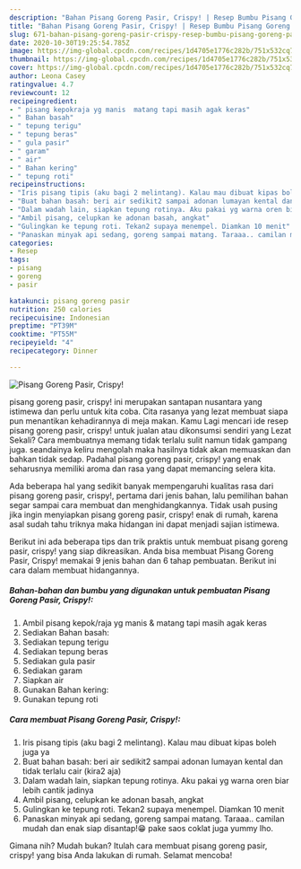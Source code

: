 ```yaml
---
description: "Bahan Pisang Goreng Pasir, Crispy! | Resep Bumbu Pisang Goreng Pasir, Crispy! Yang Lezat Sekali"
title: "Bahan Pisang Goreng Pasir, Crispy! | Resep Bumbu Pisang Goreng Pasir, Crispy! Yang Lezat Sekali"
slug: 671-bahan-pisang-goreng-pasir-crispy-resep-bumbu-pisang-goreng-pasir-crispy-yang-lezat-sekali
date: 2020-10-30T19:25:54.785Z
image: https://img-global.cpcdn.com/recipes/1d4705e1776c282b/751x532cq70/pisang-goreng-pasir-crispy-foto-resep-utama.jpg
thumbnail: https://img-global.cpcdn.com/recipes/1d4705e1776c282b/751x532cq70/pisang-goreng-pasir-crispy-foto-resep-utama.jpg
cover: https://img-global.cpcdn.com/recipes/1d4705e1776c282b/751x532cq70/pisang-goreng-pasir-crispy-foto-resep-utama.jpg
author: Leona Casey
ratingvalue: 4.7
reviewcount: 12
recipeingredient:
- " pisang kepokraja yg manis  matang tapi masih agak keras"
- " Bahan basah"
- " tepung terigu"
- " tepung beras"
- " gula pasir"
- " garam"
- " air"
- " Bahan kering"
- " tepung roti"
recipeinstructions:
- "Iris pisang tipis (aku bagi 2 melintang). Kalau mau dibuat kipas boleh juga ya"
- "Buat bahan basah: beri air sedikit2 sampai adonan lumayan kental dan tidak terlalu cair (kira2 aja)"
- "Dalam wadah lain, siapkan tepung rotinya. Aku pakai yg warna oren biar lebih cantik jadinya"
- "Ambil pisang, celupkan ke adonan basah, angkat"
- "Gulingkan ke tepung roti. Tekan2 supaya menempel. Diamkan 10 menit"
- "Panaskan minyak api sedang, goreng sampai matang. Taraaa.. camilan mudah dan enak siap disantap!😁 pake saos coklat juga yummy lho."
categories:
- Resep
tags:
- pisang
- goreng
- pasir

katakunci: pisang goreng pasir 
nutrition: 250 calories
recipecuisine: Indonesian
preptime: "PT39M"
cooktime: "PT55M"
recipeyield: "4"
recipecategory: Dinner

---
```



![Pisang Goreng Pasir, Crispy!](https://img-global.cpcdn.com/recipes/1d4705e1776c282b/751x532cq70/pisang-goreng-pasir-crispy-foto-resep-utama.jpg)


pisang goreng pasir, crispy! ini merupakan santapan nusantara yang istimewa dan perlu untuk kita coba. Cita rasanya yang lezat membuat siapa pun menantikan kehadirannya di meja makan.
Kamu Lagi mencari ide resep pisang goreng pasir, crispy! untuk jualan atau dikonsumsi sendiri yang Lezat Sekali? Cara membuatnya memang tidak terlalu sulit namun tidak gampang juga. seandainya keliru mengolah maka hasilnya tidak akan memuaskan dan bahkan tidak sedap. Padahal pisang goreng pasir, crispy! yang enak seharusnya memiliki aroma dan rasa yang dapat memancing selera kita.



Ada beberapa hal yang sedikit banyak mempengaruhi kualitas rasa dari pisang goreng pasir, crispy!, pertama dari jenis bahan, lalu pemilihan bahan segar sampai cara membuat dan menghidangkannya. Tidak usah pusing jika ingin menyiapkan pisang goreng pasir, crispy! enak di rumah, karena asal sudah tahu triknya maka hidangan ini dapat menjadi sajian istimewa.


Berikut ini ada beberapa tips dan trik praktis untuk membuat pisang goreng pasir, crispy! yang siap dikreasikan. Anda bisa membuat Pisang Goreng Pasir, Crispy! memakai 9 jenis bahan dan 6 tahap pembuatan. Berikut ini cara dalam membuat hidangannya.

<!--inarticleads1-->

##### Bahan-bahan dan bumbu yang digunakan untuk pembuatan Pisang Goreng Pasir, Crispy!:

1. Ambil  pisang kepok/raja yg manis &amp; matang tapi masih agak keras
1. Sediakan  Bahan basah:
1. Sediakan  tepung terigu
1. Sediakan  tepung beras
1. Sediakan  gula pasir
1. Sediakan  garam
1. Siapkan  air
1. Gunakan  Bahan kering:
1. Gunakan  tepung roti




<!--inarticleads2-->

##### Cara membuat Pisang Goreng Pasir, Crispy!:

1. Iris pisang tipis (aku bagi 2 melintang). Kalau mau dibuat kipas boleh juga ya
1. Buat bahan basah: beri air sedikit2 sampai adonan lumayan kental dan tidak terlalu cair (kira2 aja)
1. Dalam wadah lain, siapkan tepung rotinya. Aku pakai yg warna oren biar lebih cantik jadinya
1. Ambil pisang, celupkan ke adonan basah, angkat
1. Gulingkan ke tepung roti. Tekan2 supaya menempel. Diamkan 10 menit
1. Panaskan minyak api sedang, goreng sampai matang. Taraaa.. camilan mudah dan enak siap disantap!😁 pake saos coklat juga yummy lho.




Gimana nih? Mudah bukan? Itulah cara membuat pisang goreng pasir, crispy! yang bisa Anda lakukan di rumah. Selamat mencoba!
